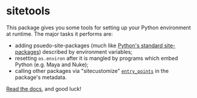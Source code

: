 sitetools
=========

This package gives you some tools for setting up your Python environment at runtime. The major tasks it performs are:

* adding psuedo-site-packages (much like [Python's standard site-packages][pylib-addsitedir]) described by environment variables;
* resetting `os.environ` after it is mangled by programs which embed Python (e.g. Maya and Nuke);
* calling other packages via "sitecustomize" [`entry_points`][ep] in the package's metadata.

[Read the docs][rtd], and good luck!

[pylib-logging]: http://docs.python.org/2/library/logging.html
[pylib-addsitedir]: http://docs.python.org/2/library/site.html#site.addsitedir
[rtd]: https://sitecustomize.readthedocs.org/en/latest/
[ep]: https://pythonhosted.org/setuptools/setuptools.html#dynamic-discovery-of-services-and-plugins
